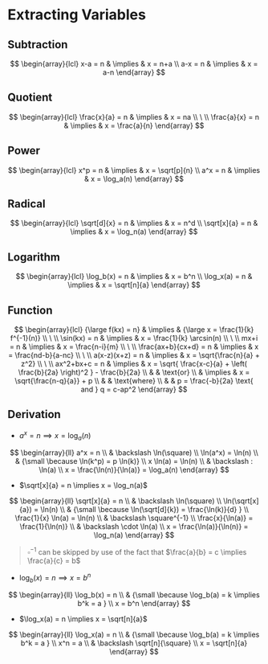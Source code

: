 # Extracting Variables

## Subtraction

$$
\begin{array}{lcl}
x-a = n & \implies & x = n+a
\\
a-x = n & \implies & x = a-n
\end{array}
$$

## Quotient

$$
\begin{array}{lcl}
\frac{x}{a} = n & \implies & x = na
\\
\ 
\\
\frac{a}{x} = n & \implies & x = \frac{a}{n}
\end{array}
$$

## Power

$$
\begin{array}{lcl}
x^p = n & \implies & x = \sqrt[p]{n}
\\
a^x = n & \implies & x = \log_a(n)
\end{array}
$$

## Radical

$$
\begin{array}{lcl}
\sqrt[d]{x} = n & \implies & x = n^d
\\
\sqrt[x]{a} = n & \implies & x = \log_n(a)
\end{array}
$$

## Logarithm

$$
\begin{array}{lcl}
\log_b(x) = n & \implies & x = b^n
\\
\log_x(a) = n & \implies & x = \sqrt[n]{a}
\end{array}
$$

## Function

$$
\begin{array}{lcl}
{\large f(kx) = n} & \implies & {\large x = \frac{1}{k} f^{-1}(n)}
\\
\ 
\\
\sin(kx) = n & \implies & x = \frac{1}{k} \arcsin(n)
\\
\ 
\\
mx+i = n & \implies & x = \frac{n-i}{m}
\\
\ 
\\
\frac{ax+b}{cx+d} = n & \implies & x = \frac{nd-b}{a-nc}
\\
\ 
\\
a(x-z)(x+z) = n & \implies & x = \sqrt{\frac{n}{a} + z^2}
\\
\ 
\\
ax^2+bx+c = n & \implies & x = \sqrt{
 \frac{x-c}{a} + \left(
  \frac{b}{2a}
 \right)^2
} - \frac{b}{2a}
\\
& & \text{or}
\\
& \implies & x = \sqrt{\frac{n-q}{a}} + p
\\
& & \text{where}
\\
& & p = \frac{-b}{2a} \text{ and } q = c-ap^2
\end{array}
$$

## Derivation

- $a^x = n \implies x = \log_a(n)$

$$
\begin{array}{ll}
a^x = n
\\
& \backslash \ln(\square)
\\
\ln(a^x) = \ln(n)
\\
& {\small \because \ln(k^p) = p \ln(k)}
\\
x \ln(a) = \ln(n)
\\
& \backslash : \ln(a)
\\
x = \frac{\ln(n)}{\ln(a)} = \log_a(n)
\end{array}
$$

- $\sqrt[x]{a} = n \implies x = \log_n(a)$

$$
\begin{array}{ll}
\sqrt[x]{a} = n
\\
& \backslash \ln(\square)
\\
\ln(\sqrt[x]{a}) = \ln(n)
\\
& {\small \because \ln(\sqrt[d]{k}) = \frac{\ln(k)}{d} }
\\
\frac{1}{x} \ln(a) = \ln(n)
\\
& \backslash \square^{-1}
\\
\frac{x}{\ln(a)} = \frac{1}{\ln(n)}
\\
& \backslash \cdot \ln(a)
\\
x = \frac{\ln(a)}{\ln(n)} = \log_n(a)
\end{array}
$$

> $\square^{-1}$ can be skipped by use of the fact that $\frac{a}{b} = c \implies \frac{a}{c} = b$

- $\log_b(x) = n \implies x = b^n$

$$
\begin{array}{ll}
\log_b(x) = n
\\
& {\small \because \log_b(a) = k \implies b^k = a }
\\
x = b^n
\end{array}
$$

- $\log_x(a) = n \implies x = \sqrt[n]{a}$

$$
\begin{array}{ll}
\log_x(a) = n
\\
& {\small \because \log_b(a) = k \implies b^k = a }
\\
x^n = a
\\
& \backslash \sqrt[n]{\square}
\\
x = \sqrt[n]{a}
\end{array}
$$
